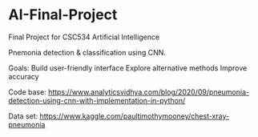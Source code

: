 # AI-Final-Project
Final Project for CSC534 Artificial Intelligence

Pnemonia detection & classification using CNN.

Goals:  Build user-friendly interface
        Explore alternative methods
        Improve accuracy

Code base: https://www.analyticsvidhya.com/blog/2020/09/pneumonia-detection-using-cnn-with-implementation-in-python/

Data set:
https://www.kaggle.com/paultimothymooney/chest-xray-pneumonia



